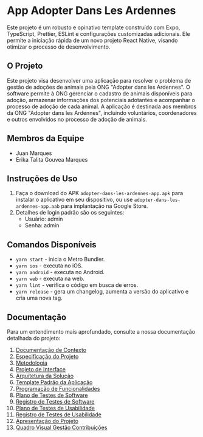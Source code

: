 # App Adopter Dans Les Ardennes

Este projeto é um robusto e opinativo template construído com Expo, TypeScript, Prettier, ESLint e configurações customizadas adicionais. Ele permite a iniciação rápida de um novo projeto React Native, visando otimizar o processo de desenvolvimento.
## O Projeto

Este projeto visa desenvolver uma aplicação para resolver o problema de gestão de adoções de animais pela ONG "Adopter dans les Ardennes". O software permite à ONG gerenciar o cadastro de animais disponíveis para adoção, armazenar informações dos potenciais adotantes e acompanhar o processo de adoção de cada animal. A aplicação é destinada aos membros da ONG "Adopter dans les Ardennes", incluindo voluntários, coordenadores e outros envolvidos no processo de adoção de animais.

## Membros da Equipe

- Juan Marques
- Erika Talita Gouvea Marques

## Instruções de Uso

1. Faça o download do APK `adopter-dans-les-ardennes-app.apk` para instalar o aplicativo em seu dispositivo, ou use `adopter-dans-les-ardennes-app.aab` para implantação na Google Store.
2. Detalhes de login padrão são os seguintes:
    - Usuário: admin
    - Senha: admin

## Comandos Disponíveis

- `yarn start` - inicia o Metro Bundler.
- `yarn ios` - executa no iOS.
- `yarn android` - executa no Android.
- `yarn web` - executa na web.
- `yarn lint` - verifica o código em busca de erros.
- `yarn release` - gera um changelog, aumenta a versão do aplicativo e cria uma nova tag.

## Documentação

Para um entendimento mais aprofundado, consulte a nossa documentação detalhada do projeto:

1. [Documentação de Contexto](https://github.com/ICEI-PUC-Minas-PMV-SInt/pmv-sint-2023-1-e5-proj-mov-t1-grupo-2-projetos/blob/main/docs/01-Documentação%20de%20Contexto.md)
2. [Especificação do Projeto](https://github.com/ICEI-PUC-Minas-PMV-SInt/pmv-sint-2023-1-e5-proj-mov-t1-grupo-2-projetos/blob/main/docs/02-Especificação%20do%20Projeto.md)
3. [Metodologia](https://github.com/ICEI-PUC-Minas-PMV-SInt/pmv-sint-2023-1-e5-proj-mov-t1-grupo-2-projetos/blob/main/docs/03-Metodologia.md)
4. [Projeto de Interface](https://github.com/ICEI-PUC-Minas-PMV-SInt/pmv-sint-2023-1-e5-proj-mov-t1-grupo-2-projetos/blob/main/docs/04-Projeto_de%20Interface.md)
5. [Arquitetura da Solução](https://github.com/ICEI-PUC-Minas-PMV-SInt/pmv-sint-2023-1-e5-proj-mov-t1-grupo-2-projetos/blob/main/docs/05-Arquitetura%20da%20Solução.md)
6. [Template Padrão da Aplicação](https://github.com/ICEI-PUC-Minas-PMV-SInt/pmv-sint-2023-1-e5-proj-mov-t1-grupo-2-projetos/blob/main/docs/06-Template%20Padrão%20da%20Aplicação.md)
7. [Programação de Funcionalidades](https://github.com/ICEI-PUC-Minas-PMV-SInt/pmv-sint-2023-1-e5-proj-mov-t1-grupo-2-projetos/blob/main/docs/07-Programação%20de%20Funcionalidades.md)
8. [Plano de Testes de Software](https://github.com/ICEI-PUC-Minas-PMV-SInt/pmv-sint-2023-1-e5-proj-mov-t1-grupo-2-projetos/blob/main/docs/08-Plano%20de%20Testes%20de%20Software.md)
9. [Registro de Testes de Software](https://github.com/ICEI-PUC-Minas-PMV-SInt/pmv-sint-2023-1-e5-proj-mov-t1-grupo-2-projetos/blob/main/docs/09-Registro%20de%20Testes%20de%20Software.md)
10. [Plano de Testes de Usabilidade](https://github.com/ICEI-PUC-Minas-PMV-SInt/pmv-sint-2023-1-e5-proj-mov-t1-grupo-2-projetos/blob/main/docs/10-Plano%20de%20Testes%20de%20Usabilidade.md)
11. [Registro de Testes de Usabilidade](https://github.com/ICEI-PUC-Minas-PMV-SInt/pmv-sint-2023-1-e5-proj-mov-t1-grupo-2-projetos/blob/main/docs/11-Registro%20de%20Testes%20de%20Usabilidade.md)
12. [Apresentação do Projeto](https://github.com/ICEI-PUC-Minas-PMV-SInt/pmv-sint-2023-1-e5-proj-mov-t1-grupo-2-projetos/blob/main/docs/12-Apresentação%20do%20Projeto.md)
13. [Quadro Visual Gestão Contribuições](https://github.com/ICEI-PUC-Minas-PMV-SInt/pmv-sint-2023-1-e5-proj-mov-t1-grupo-2-projetos/blob/main/docs/13-Quadro%20Visual%20Gestão%20Contribuições.md.md)


